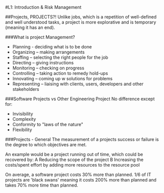 #L1: Introduction & Risk Management

##Projects, PROJECTS?!
Unlike jobs, which is a repetition of well-defined and well understood tasks,
a project is more explorative and is temporary (meaning it has an end).

###What is project Management?
 * Planning - deciding what is to be done
 * Organizing – making arrangements
 * Staffing – selecting the right people for the job
 * Directing – giving instructions
 * Monitoring – checking on progress
 * Controlling – taking action to remedy hold-ups
 * Innovating – coming up w solutions for problems
 * Representing – liaising with clients, users, developers
and other stakeholders

###Software Projects vs Other Engineering Project
No difference except for:
 * Invisibility
 * Complexity
 * Conformity to "laws of the nature"
 * Flexibility

###Projects - General
The measurement of a projects success or failure is the degree to which objectives are met.

An example would be a project running out of time, which could be recovered by:
 A Reducing the scope of the project
 B Increasing the costs/spent effort by adding more resources to the resource pool

On average, a software project costs 30% more than planned.
1/6 of IT projects are 'black swans' meaning it costs 200% more than planned and takes 70% more time than planned.
